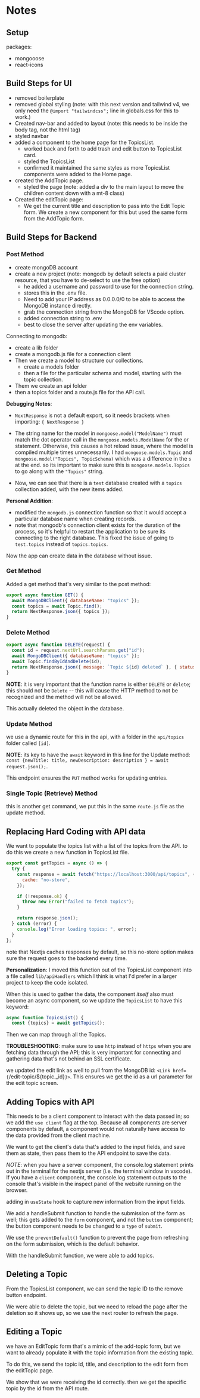 # Notes

## Setup

packages:

- mongooose
- react-icons

## Build Steps for UI

- removed boilerplate
- removed global styling (note: with this next version and tailwind v4, we only need the `@import "tailwindcss";` line in globals.css for this to work.)
- Created nav-bar and added to layout (note: this needs to be inside the body tag, not the html tag)
- styled navbar
- added a component to the home page for the TopicsList.
  - worked back and forth to add trash and edit button to TopicsList card.
  - styled the TopicsList
  - confirmed it maintained the same styles as more TopicsList components were added to the Home page.
- created the AddTopic page.
  - styled the page (note: added a div to the main layout to move the children content down with a mt-8 class)
- Created the editTopic page:
  - We get the current title and description to pass into the Edit Topic form. We create a new component for this but used the same form from the AddTopic form.

## Build Steps for Backend

### Post Method

- create mongoDB account
- create a new project (note: mongodb by default selects a paid cluster resource, that you have to de-select to use the free option)
  - he added a username and password to use for the connection string.
  - stores this in the .env file.
  - Need to add your IP address as 0.0.0.0/0 to be able to access the MongoDB instance directly.
  - grab the connection string from the MongoDB for VScode option.
  - added connection string to .env
  - best to close the server after updating the env variables.

Connecting to mongodb:

- create a lib folder
- create a mongodb.js file for a connection client
- Then we create a model to structure our collections.
  - create a models folder
  - then a file for the particular schema and model, starting with the topic collection.
- Them we create an api folder
- then a topics folder and a route.js file for the API call.

**Debugging Notes**:

- `NextResponse` is not a default export, so it needs brackets when importing: `{ NextResponse }`
- The string name for the model in `mongoose.model("ModelName")` must match the dot operator call in the `mongoose.models.ModelName` for the or statement. Otherwise, this causes a hot reload issue, where the model is compiled multiple times unnecessarily. I had `mongoose.models.Topic` and `mongoose.model("Topics", TopicSchema)` which was a difference in the `s` at the end. so its important to make sure this is `mongoose.models.Topics` to go along with the `"Topics"` string.

- Now, we can see that there is a `test` database created with a `topics` collection added, with the new items added.

**Personal Addition**:

- modified the `mongodb.js` connection function so that it would accept a particular database name when creating records.
- note that mongodb's connection client exists for the duration of the process, so it's helpful to restart the application to be sure its connecting to the right database. This fixed the issue of going to `test.topics` instead of `topics.topics`.

Now the app can create data in the database without issue.

### Get Method

Added a get method that's very similar to the post method:

```javascript
export async function GET() {
  await MongoDBClient({ databaseName: "topics" });
  const topics = await Topic.find();
  return NextResponse.json({ topics });
}
```

### Delete Method

```javascript
export async function DELETE(request) {
  const id = request.nextUrl.searchParams.get("id");
  await MongoDBClient({ databaseName: "topics" });
  await Topic.findByIdAndDelete(id);
  return NextResponse.json({ message: `Topic ${id} deleted` }, { status: 200 });
}
```

**NOTE**: it is very important that the function name is either `DELETE` or `delete`; this should not be `Delete` -- this will cause the HTTP method to not be recognized and the method will not be allowed.

This actually deleted the object in the database.

### Update Method

we use a dynamic route for this in the api, with a folder in the `api/topics` folder called `[id]`.

**NOTE**: its key to have the `await` keyword in this line for the Update method: `const {newTitle: title, newDescription: description } = await request.json();`.

This endpoint ensures the `PUT` method works for updating entries.

### Single Topic (Retrieve) Method

this is another get command, we put this in the same `route.js` file as the update method.

## Replacing Hard Coding with API data

We want to populate the topics list with a list of the topics from the API. to do this we create a new function in TopicsList file.

```javascript
export const getTopics = async () => {
  try {
    const response = await fetch("https://localhost:3000/api/topics", {
      cache: "no-store",
    });

    if (!response.ok) {
      throw new Error("failed to fetch topics");
    }

    return response.json();
  } catch (error) {
    console.log("Error loading topics: ", error);
  }
};
```

note that Nextjs caches responses by default, so this no-store option makes sure the request goes to the backend every time.

**Personalization**: I moved this function out of the TopicsList component into a file called `lib/apiHandlers` which I think is what I'd prefer in a larger project to keep the code isolated.

When this is used to gather the data, the component _itself_ also must become an async component, so we update the `TopicsList` to have this keyword:

```javascript
async function TopicsList() {
  const {topics} = await getTopics();
```

Then we can map through all the Topics.

**TROUBLESHOOTING**: make sure to use `http` instead of `https` when you are fetching data through the API; this is very important for connecting and gathering data that's not behind an SSL certificate.

we updated the edit link as well to pull from the MongoDB id: `<Link href={`/edit-topic/${topic.\_id}`}>`. This ensures we get the id as a url parameter for the edit topic screen.

## Adding Topics with API

This needs to be a client component to interact with the data passed in; so we add the `use client` flag at the top. Because all components are server components by default, a component would not naturally have access to the data provided from the client machine.

We want to get the client's data that's added to the input fields, and save them as state, then pass them to the API endpoint to save the data.

_NOTE_: when you have a server component, the console.log statement prints out in the terminal for the nextjs server (i.e. the terminal window in vscode). If you have a `client` component, the console.log statement outputs to the console that's visible in the inspect panel of the website running on the browser.

adding in `useState` hook to capture new information from the input fields.

We add a handleSubmit function to handle the submission of the form as well; this gets added to the `form` component, and not the `button` component; the button component needs to be changed to a `type` of `submit`.

We use the `preventDefault()` function to prevent the page from refreshing on the form submission, which is the default behavior.

With the handleSubmit function, we were able to add topics.

## Deleting a Topic

From the TopicsList component, we can send the topic ID to the remove button endpoint.

We were able to delete the topic, but we need to reload the page after the deletion so it shows up, so we use the next router to refresh the page.

## Editing a Topic

we have an EditTopic form that's a mimic of the add-topic form, but we want to already populate it with the topic information from the existing topic.

To do this, we send the topic id, title, and description to the edit form from the editTopic page.

We show that we were receiving the id correctly. then we get the specific topic by the id from the API route.
